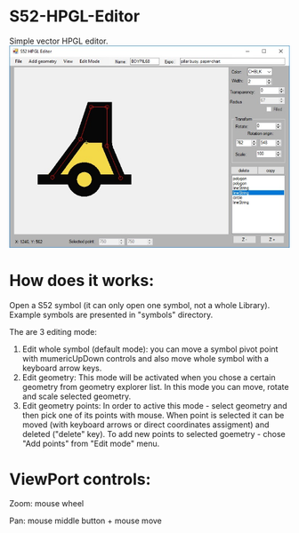# S52-HPGL-Editor

Simple vector HPGL editor.
![Screanshot](https://github.com/pavelpasha/S52-HPGL-Editor/blob/master/HPGL_Editor_screanshot.jpg?raw=true)

# How does it works:
Open a S52 symbol (it can only open one symbol, not a whole Library). Example symbols are presented in "symbols" directory.

The are 3 editing mode:
1) Edit whole symbol (default mode): you can move a symbol pivot point with mumericUpDown controls and also move whole symbol with a keyboard arrow keys.
2) Edit geometry: This mode will be activated when you chose a certain geometry from geometry explorer list. In this mode you can move, rotate and scale selected geometry. 
3) Edit geometry points: In order to active this mode - select geometry and then pick one of its points with mouse. When point is selected it can be moved (with keyboard arrows or direct coordinates assigment) and deleted ("delete" key). To add new points to selected goemetry - chose "Add points" from "Edit mode" menu. 

# ViewPort controls:
Zoom: mouse wheel

Pan: mouse middle button + mouse move
